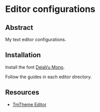 # Editor configurations

## Abstract

My text editor configurations.

## Installation

Install the font [DejaVu Mono](http://dejavu-fonts.org).

Follow the guides in each editor directory.

## Resources

* [TmTheme Editor](https://tmtheme-editor.herokuapp.com)
